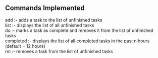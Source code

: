 ## Commands Implemented
add :- adds a task to the list of unfinished tasks  
list :- displays the list of all unfinished tasks  
do :- marks a task as complete and removes it from the list of unfinished tasks  
completed :- displays the list of all completed tasks in the past n hours (default = 12 hours)  
rm :- removes a task from the list of unfinished tasks  
